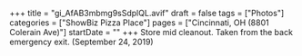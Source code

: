 +++
title = "gi_AfAB3mbmg9sSdplQL.avif"
draft = false
tags = ["Photos"]
categories = ["ShowBiz Pizza Place"]
pages = ["Cincinnati, OH (8801 Colerain Ave)"]
startDate = ""
+++
Store mid cleanout. Taken from the back emergency exit. (September 24, 2019)
